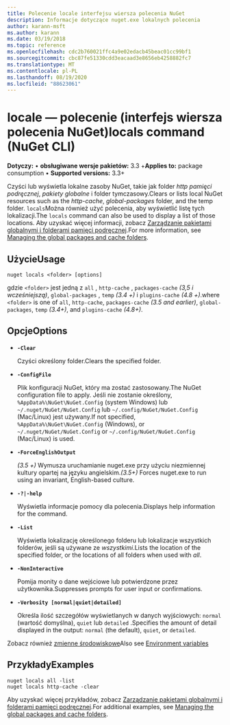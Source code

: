 ```yaml
---
title: Polecenie locale interfejsu wiersza polecenia NuGet
description: Informacje dotyczące nuget.exe lokalnych polecenia
author: karann-msft
ms.author: karann
ms.date: 03/19/2018
ms.topic: reference
ms.openlocfilehash: cdc2b760021ffc4a9e02edacb45beac01cc99bf1
ms.sourcegitcommit: cbc87fe51330cdd3eacaad3e8656eb4258882fc7
ms.translationtype: MT
ms.contentlocale: pl-PL
ms.lasthandoff: 08/19/2020
ms.locfileid: "88623061"
---
```

# <a name="locals-command-nuget-cli"></a><span data-ttu-id="47b5b-103">locale — polecenie (interfejs wiersza polecenia NuGet)</span><span class="sxs-lookup"><span data-stu-id="47b5b-103">locals command (NuGet CLI)</span></span>

<span data-ttu-id="47b5b-104">**Dotyczy:** &bullet; **obsługiwane wersje pakietów:** 3.3 +</span><span class="sxs-lookup"><span data-stu-id="47b5b-104">**Applies to:** package consumption &bullet; **Supported versions:** 3.3+</span></span>

<span data-ttu-id="47b5b-105">Czyści lub wyświetla lokalne zasoby NuGet, takie jak folder *http pamięci podręcznej*, *pakiety globalne* i folder tymczasowy.</span><span class="sxs-lookup"><span data-stu-id="47b5b-105">Clears or lists local NuGet resources such as the *http-cache*, *global-packages* folder, and the temp folder.</span></span> <span data-ttu-id="47b5b-106">`locals`Można również użyć polecenia, aby wyświetlić listę tych lokalizacji.</span><span class="sxs-lookup"><span data-stu-id="47b5b-106">The `locals` command can also be used to display a list of those locations.</span></span> <span data-ttu-id="47b5b-107">Aby uzyskać więcej informacji, zobacz [Zarządzanie pakietami globalnymi i folderami pamięci podręcznej](../../consume-packages/managing-the-global-packages-and-cache-folders.md).</span><span class="sxs-lookup"><span data-stu-id="47b5b-107">For more information, see [Managing the global packages and cache folders](../../consume-packages/managing-the-global-packages-and-cache-folders.md).</span></span>

## <a name="usage"></a><span data-ttu-id="47b5b-108">Użycie</span><span class="sxs-lookup"><span data-stu-id="47b5b-108">Usage</span></span>

```cli
nuget locals <folder> [options]
```

<span data-ttu-id="47b5b-109">gdzie `<folder>` jest jedną z `all` , `http-cache` , `packages-cache` *(3,5 i wcześniejszą)*, `global-packages` , `temp` *(3.4 +)* i `plugins-cache` *(4.8 +)*.</span><span class="sxs-lookup"><span data-stu-id="47b5b-109">where `<folder>` is one of `all`, `http-cache`, `packages-cache` *(3.5 and earlier)*, `global-packages`, `temp` *(3.4+)*, and `plugins-cache` *(4.8+)*.</span></span>

## <a name="options"></a><span data-ttu-id="47b5b-110">Opcje</span><span class="sxs-lookup"><span data-stu-id="47b5b-110">Options</span></span>

- **`-Clear`**

  <span data-ttu-id="47b5b-111">Czyści określony folder.</span><span class="sxs-lookup"><span data-stu-id="47b5b-111">Clears the specified folder.</span></span>

- **`-ConfigFile`**

  <span data-ttu-id="47b5b-112">Plik konfiguracji NuGet, który ma zostać zastosowany.</span><span class="sxs-lookup"><span data-stu-id="47b5b-112">The NuGet configuration file to apply.</span></span> <span data-ttu-id="47b5b-113">Jeśli nie zostanie określony, `%AppData%\NuGet\NuGet.Config` (system Windows) lub `~/.nuget/NuGet/NuGet.Config` lub `~/.config/NuGet/NuGet.Config` (Mac/Linux) jest używany.</span><span class="sxs-lookup"><span data-stu-id="47b5b-113">If not specified, `%AppData%\NuGet\NuGet.Config` (Windows), or `~/.nuget/NuGet/NuGet.Config` or `~/.config/NuGet/NuGet.Config` (Mac/Linux) is used.</span></span>

- **`-ForceEnglishOutput`**

  <span data-ttu-id="47b5b-114">*(3.5 +)* Wymusza uruchamianie nuget.exe przy użyciu niezmiennej kultury opartej na języku angielskim.</span><span class="sxs-lookup"><span data-stu-id="47b5b-114">*(3.5+)* Forces nuget.exe to run using an invariant, English-based culture.</span></span>

- **`-?|-help`**

  <span data-ttu-id="47b5b-115">Wyświetla informacje pomocy dla polecenia.</span><span class="sxs-lookup"><span data-stu-id="47b5b-115">Displays help information for the command.</span></span>

- **`-List`**

  <span data-ttu-id="47b5b-116">Wyświetla lokalizację określonego folderu lub lokalizacje wszystkich folderów, jeśli są używane ze *wszystkimi*.</span><span class="sxs-lookup"><span data-stu-id="47b5b-116">Lists the location of the specified folder, or the locations of all folders when used with *all*.</span></span>

- **`-NonInteractive`**

  <span data-ttu-id="47b5b-117">Pomija monity o dane wejściowe lub potwierdzone przez użytkownika.</span><span class="sxs-lookup"><span data-stu-id="47b5b-117">Suppresses prompts for user input or confirmations.</span></span>

- **`-Verbosity [normal|quiet|detailed]`**

  <span data-ttu-id="47b5b-118">Określa ilość szczegółów wyświetlanych w danych wyjściowych: `normal` (wartość domyślna), `quiet` lub `detailed` .</span><span class="sxs-lookup"><span data-stu-id="47b5b-118">Specifies the amount of detail displayed in the output: `normal` (the default), `quiet`, or `detailed`.</span></span>

<span data-ttu-id="47b5b-119">Zobacz również [zmienne środowiskowe](cli-ref-environment-variables.md)</span><span class="sxs-lookup"><span data-stu-id="47b5b-119">Also see [Environment variables](cli-ref-environment-variables.md)</span></span>

## <a name="examples"></a><span data-ttu-id="47b5b-120">Przykłady</span><span class="sxs-lookup"><span data-stu-id="47b5b-120">Examples</span></span>

```cli
nuget locals all -list
nuget locals http-cache -clear
```

<span data-ttu-id="47b5b-121">Aby uzyskać więcej przykładów, zobacz [Zarządzanie pakietami globalnymi i folderami pamięci podręcznej](../../consume-packages/managing-the-global-packages-and-cache-folders.md).</span><span class="sxs-lookup"><span data-stu-id="47b5b-121">For additional examples, see [Managing the global packages and cache folders](../../consume-packages/managing-the-global-packages-and-cache-folders.md).</span></span>
